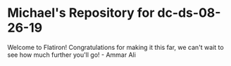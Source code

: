 # Michael's Repository for dc-ds-08-26-19

Welcome to Flatiron! Congratulations for making it this far, we can't wait to see how much further you'll go! - Ammar Ali
